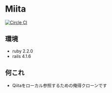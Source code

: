 # Miita

[![Circle CI](https://circleci.com/gh/reizist/miita.svg?style=svg)](https://circleci.com/gh/reizist/miita)

## 環境
* ruby 2.2.0
* rails 4.1.6

## 何これ
* Qiitaをローカル参照するための俺得クローンです
